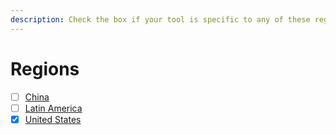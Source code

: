 ```yaml
---
description: Check the box if your tool is specific to any of these regions
---
```


# Regions

* [ ] [China](https://bellingcat.gitbook.io/toolkit/regions/china)
* [ ] [Latin America](https://bellingcat.gitbook.io/toolkit/regions/latin-america)
* [x] [United States](https://bellingcat.gitbook.io/toolkit/regions/us)
